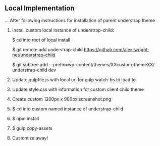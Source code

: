 ## Local Implementation

... After following instructions for installation of parent understrap theme

1) Install custom local instance of understrap-child:

	$ cd into root of local install

	$ git remote add understrap-child https://github.com/alex-wright-net/understrap-child

	$ git subtree add --prefix=wp-content/themes/XXcustom-themeXX/ understrap-child dev

2) Update gulpfile.js with local url for gulp watch-bs to load to

3) Update style.css with information for custom client child theme

4) Create custom 1200px x 900px screenshot.png

5) $ cd into custom named instance of understrap-child

6) $ npm install

7) $ gulp copy-assets

8) Customize away!

